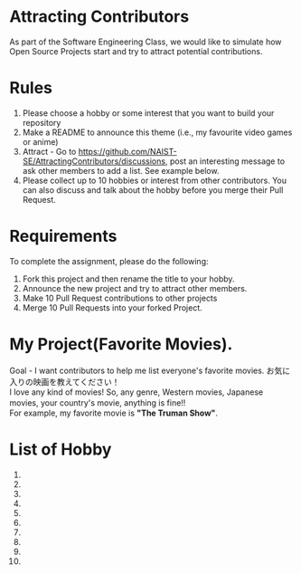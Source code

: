 # Attracting Contributors
As part of the Software Engineering Class, we would like to simulate how Open Source Projects start and try to attract potential contributions.

# Rules

1. Please choose a hobby or some interest that you want to build your repository
2. Make a README to announce this theme (i.e., my favourite video games or anime)
3. Attract - Go to https://github.com/NAIST-SE/AttractingContributors/discussions, post an interesting message to ask other members to add a list. See example below.
4. Please collect up to 10 hobbies or interest from other contributors. You can also discuss and talk about the hobby before you merge their Pull Request.

# Requirements
To complete the assignment, please do the following:
1. Fork this project and then rename the title to your hobby. 
2. Announce the new project and try to attract other members.
3. Make 10 Pull Request contributions to other projects
4. Merge 10 Pull Requests into your forked Project.

# My Project(Favorite Movies). 
Goal - I want contributors to help me list everyone's favorite movies. お気に入りの映画を教えてください！<br>
I love any kind of movies! So, any genre, Western movies, Japanese movies, your country's movie, anything is fine!!　<br>
For example, my favorite movie is **"The Truman Show"**.<br>

# List of Hobby
1. 
2. 
3. 
4.
5.
6.
7.
8.
9.
10.
